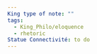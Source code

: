 ```yaml
---
King type of note: ""
tags:
  - King_Philo/eloquence
  - rhetoric
Statue Connectivité: to do
---
```


